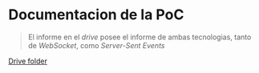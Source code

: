 # Documentacion de la PoC

>El informe en el _drive_ posee el informe de ambas tecnologias, tanto de _WebSocket_, como _Server-Sent Events_

[Drive folder](https://drive.google.com/drive/folders/1JQ2oeNuY8Y8AeEwZYQNc6YVNJt2eOsox?usp=sharing)
